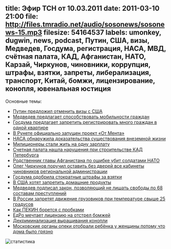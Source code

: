 title: Эфир ТСН от 10.03.2011
date: 2011-03-10 21:00
file: http://files.tmradio.net/audio/sosonews/sosonews-15.mp3
filesize: 54164537
labels: umonkey, dugwin, news, podcast, Путин, США, визы, Медведев, Госдума, регистрация, НАСА, МВД, счётная палата, КАД, Афганистан, НАТО, Карзай, Чиркунов, чиновники, коррупция, штрафы, взятки, запреты, либерализация, транспорт, Китай, бомжи, лицензирование, конопля, ювенальная юстиция
---
Основные темы:

<ul>
<li><a href="http://www.utro.ru/articles/2011/03/10/961257.shtml">Путин предложил отменить визы с США</a></li>
<li><a href="http://rian.ru/society/20110301/340763764.html">Медведев предлагает способствовать мобильности граждан</a></li>
<li><a href="http://realty.lenta.ru/news/2011/01/31/project/">Госдума предлагает запретить регистрировать много граждан в одной квартире</a></li>
<li><a href="http://welgar.livejournal.com/570807.html">В Рунете официально запущен проект «От Мента»</a></li>
<li><a href="http://www.news2day.ru/8/1341.html">НАСА обнаружила доказательства существования внеземной жизни</a></li>
<li><a href="http://top.rbc.ru/society/09/03/2011/555958.shtml?print">Милиционеры стали жить на одну зарплату</a></li>
<li><a href="http://www.baltinfo.ru/2011/03/10/Schetnaya-palata-nashla-narusheniya-pri-stroitelstve-KAD-Peterburga-192329">Счетная палата нашла нарушения при строительстве КАД Петербурга</a></li>
<li><a href="http://www.rian.ru/incidents/20110310/344542098-print.html">Родственник главы Афганистана по ошибке убит солдатами НАТО</a></li>
<li><a href="http://vz.ru/news/2011/3/10/474607.html">Олег Чиркунов поручил оставить без дверей все кабинеты чиновников региональной администрации</a></li>
<li><a href="http://lenta.ru/news/2011/03/09/stokrat/">Госдума одобрила стократные штрафы за взятки</a></li>
<li><a href="http://www.suite101.com/content/s510-food-safety-act-approved-headed-to-obama-a323808">В США хотят запретить домашние продукты</a></li>
<li><a href="http://interfax.ru/news.asp?id=180284">Медведев подписал закон, позволяющий не лишать свободы по 68 составам преступлений</a></li>
<li><a href="http://www.radiomayak.ru/doc.html?id=226737">В России запретят движение грузовиков при температуре свыше 25 градусов</a></li>
<li><a href="http://www.gazeta.ru/auto/2010/12/28_a_3479938.shtml">Как ПЕКИН борется с пробками</a></li>
<li><a href="http://www.nr2.ru/moskow/321870.html">ЕдРо мечтает лицензию на отстрел бомжей</a></li>
<li><a href="http://www.antisud.com/news/?id=76">Декриминализация выращивания конопли</a></li>
<li><a href="http://rian.ru/society/20110221/336872367.html">Московские органы опеки отобрали ребёнка у женщины потому что дома было грязно</a></li>
</ul>

![статистика](http://files.tmradio.net/audio/sosonews/sosonews-15.png)
